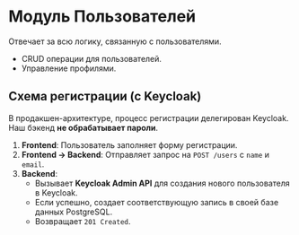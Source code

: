 
# Модуль Пользователей

Отвечает за всю логику, связанную с пользователями.

- CRUD операции для пользователей.
- Управление профилями.

## Схема регистрации (с Keycloak)

В продакшен-архитектуре, процесс регистрации делегирован Keycloak. Наш бэкенд **не обрабатывает пароли**.

1. **Frontend**: Пользователь заполняет форму регистрации.
2. **Frontend -> Backend**: Отправляет запрос на `POST /users` с `name` и `email`.
3. **Backend**:
   - Вызывает **Keycloak Admin API** для создания нового пользователя в Keycloak.
   - Если успешно, создает соответствующую запись в своей базе данных PostgreSQL.
   - Возвращает `201 Created`.
